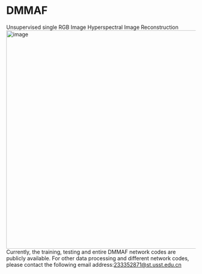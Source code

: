 # DMMAF
Unsupervised single RGB Image Hyperspectral Image Reconstruction 
<img width="1168" height="580" alt="image" src="https://github.com/user-attachments/assets/8babaefb-1cd6-4d69-8218-268cd2aa0fbf" />
Currently, the training, testing and entire DMMAF network codes are publicly available. For other data processing and different network codes, please contact the following email address:233352871@st.usst.edu.cn
